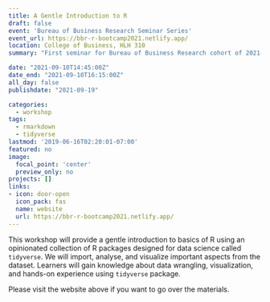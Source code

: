 ```yaml
---
title: A Gentle Introduction to R
draft: false
event: 'Bureau of Business Research Seminar Series'
event_url: https://bbr-r-bootcamp2021.netlify.app/
location: College of Business, HLH 310
summary: "First seminar for Bureau of Business Research cohort of 2021-2022"

date: "2021-09-10T14:45:00Z"
date_end: "2021-09-10T16:15:00Z"
all_day: false
publishdate: "2021-09-19"

categories:
  - workshop
tags:
  - rmarkdown
  - tidyverse
lastmod: '2019-06-16T02:20:01-07:00'
featured: no
image:
  focal_point: 'center'
  preview_only: no
projects: []
links:
- icon: door-open
  icon_pack: fas
  name: website
  url: https://bbr-r-bootcamp2021.netlify.app/
---
```

This workshop will provide a gentle introduction to basics of R using an opinionated collection of R packages designed for data science called `tidyverse`. We will import, analyse, and visualize important aspects from the dataset. Learners will gain knowledge about data wrangling, visualization, and hands-on experience using `tidyverse` package. 

Please visit the website above if you want to go over the materials. 
